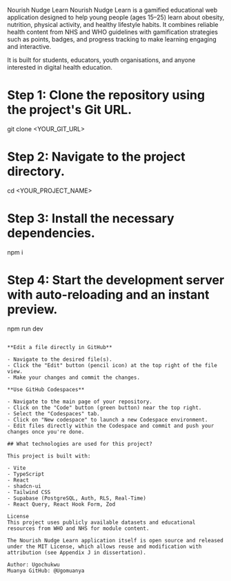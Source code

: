 Nourish Nudge Learn
Nourish Nudge Learn is a gamified educational web application designed to help young people (ages 15–25) learn about obesity, nutrition, physical activity, and healthy lifestyle habits. It combines reliable health content from NHS and WHO guidelines with gamification strategies such as points, badges, and progress tracking to make learning engaging and interactive.

It is built for students, educators, youth organisations, and anyone interested in digital health education.

# Step 1: Clone the repository using the project's Git URL.
git clone <YOUR_GIT_URL>

# Step 2: Navigate to the project directory.
cd <YOUR_PROJECT_NAME>

# Step 3: Install the necessary dependencies.
npm i

# Step 4: Start the development server with auto-reloading and an instant preview.
npm run dev
```

**Edit a file directly in GitHub**

- Navigate to the desired file(s).
- Click the "Edit" button (pencil icon) at the top right of the file view.
- Make your changes and commit the changes.

**Use GitHub Codespaces**

- Navigate to the main page of your repository.
- Click on the "Code" button (green button) near the top right.
- Select the "Codespaces" tab.
- Click on "New codespace" to launch a new Codespace environment.
- Edit files directly within the Codespace and commit and push your changes once you're done.

## What technologies are used for this project?

This project is built with:

- Vite
- TypeScript
- React
- shadcn-ui
- Tailwind CSS
- Supabase (PostgreSQL, Auth, RLS, Real-Time)
- React Query, React Hook Form, Zod

License
This project uses publicly available datasets and educational resources from WHO and NHS for module content.

The Nourish Nudge Learn application itself is open source and released under the MIT License, which allows reuse and modification with attribution (see Appendix J in dissertation).

Author: Ugochukwu 
Muanya GitHub: @Ugomuanya
